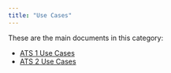 ```yaml
---
title: "Use Cases"
---
```


These are the main documents in this category:

* [ATS 1 Use Cases](uc-1/use-cases-1)
* [ATS 2 Use Cases](uc-2/use-cases-2)
